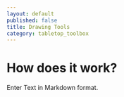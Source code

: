 ```yaml
---
layout: default
published: false
title: Drawing Tools
category: tabletop_toolbox
---
```


# How does it work?

Enter Text in Markdown format.